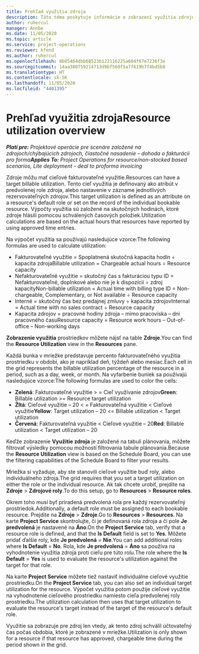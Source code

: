 ```yaml
---
title: Prehľad využitia zdroja
description: Táto téma poskytuje informácie o zobrazení využitia zdrojov v aplikácii Project Operations.
author: ruhercul
manager: Annbe
ms.date: 11/05/2020
ms.topic: article
ms.service: project-operations
ms.reviewer: kfend
ms.author: ruhercul
ms.openlocfilehash: 8b85464dbb68523b122116225a604f67e7236f3e
ms.sourcegitcommit: 14aa380759214713d9bf560f5a7f619b7f4bd5b8
ms.translationtype: HT
ms.contentlocale: sk-SK
ms.lasthandoff: 11/05/2020
ms.locfileid: "4401395"
---
```

# <a name="resource-utilization-overview"></a><span data-ttu-id="40165-103">Prehľad využitia zdroja</span><span class="sxs-lookup"><span data-stu-id="40165-103">Resource utilization overview</span></span>

<span data-ttu-id="40165-104">_**Platí pre:** Projektové operácie pre scenáre založené na zdrojoch/chýbajúcich zdrojoch, čiastočné nasadenie – dohoda o fakturácii pro forma_</span><span class="sxs-lookup"><span data-stu-id="40165-104">_**Applies To:** Project Operations for resource/non-stocked based scenarios, Lite deployment - deal to proforma invoicing_</span></span>

<span data-ttu-id="40165-105">Zdroje môžu mať cieľové fakturovateľné využitie.</span><span class="sxs-lookup"><span data-stu-id="40165-105">Resources can have a target billable utilization.</span></span> <span data-ttu-id="40165-106">Tento cieľ využitia je definovaný ako atribút v predvolenej role zdroja, alebo nastavenie v zázname jednotlivých rezervovateľných zdrojov.</span><span class="sxs-lookup"><span data-stu-id="40165-106">This target utilization is defined as an attribute on a resource's default role or set on the record of the individual bookable resource.</span></span> <span data-ttu-id="40165-107">Výpočty využitia sú založené na skutočných hodinách, ktoré zdroje hlásili pomocou schválených časových položiek.</span><span class="sxs-lookup"><span data-stu-id="40165-107">Utilization calculations are based on the actual hours that resources have reported by using approved time entries.</span></span>

<span data-ttu-id="40165-108">Na výpočet využitia sa používajú nasledujúce vzorce:</span><span class="sxs-lookup"><span data-stu-id="40165-108">The following formulas are used to calculate utilization:</span></span>

  - <span data-ttu-id="40165-109">Fakturovateľné využitie = Spoplatnená skutočná kapacita hodín ÷ kapacita zdroja</span><span class="sxs-lookup"><span data-stu-id="40165-109">Billable utilization = Chargeable actual hours ÷ Resource capacity</span></span>
  - <span data-ttu-id="40165-110">Nefakturovateľné využitie = skutočný čas s fakturáciou typu ID = Nefakturovateľné, doplnkové alebo nie je k dispozícii ÷ zdroj kapacity</span><span class="sxs-lookup"><span data-stu-id="40165-110">Non-billable utilization = Actual time with billing type ID = Non-chargeable, Complementary, or Not available ÷ Resource capacity</span></span>
  - <span data-ttu-id="40165-111">Interné = skutočný čas bez predajnej zmluvy ÷ kapacita zdrojov</span><span class="sxs-lookup"><span data-stu-id="40165-111">Internal = Actual time with no sales contract ÷ Resource capacity</span></span>
  - <span data-ttu-id="40165-112">Kapacita zdrojov = pracovné hodiny zdroja – mimo pracoviska – dni pracovného času</span><span class="sxs-lookup"><span data-stu-id="40165-112">Resource capacity = Resource work hours – Out-of-office – Non-working days</span></span>

<span data-ttu-id="40165-113">**Zobrazenie využitia** prostriedkov môžete nájsť na table **Zdroje**.</span><span class="sxs-lookup"><span data-stu-id="40165-113">You can find the **Resource Utilization** view in the **Resources** pane.</span></span>

<span data-ttu-id="40165-114">Každá bunka v mriežke predstavuje percento fakturovateľného využitia prostriedku v období, ako je napríklad deň, týždeň alebo mesiac.</span><span class="sxs-lookup"><span data-stu-id="40165-114">Each cell in the grid represents the billable utilization percentage of the resource in a period, such as a day, week, or month.</span></span> <span data-ttu-id="40165-115">Na vyfarbenie buniek sa používajú nasledujúce vzorce:</span><span class="sxs-lookup"><span data-stu-id="40165-115">The following formulas are used to color the cells:</span></span>

  - <span data-ttu-id="40165-116">**Zelená**: Fakturovateľné využitie > = Cieľ využívanie zdrojov</span><span class="sxs-lookup"><span data-stu-id="40165-116">**Green**: Billable utilization >= Resource target utilization</span></span>
  - <span data-ttu-id="40165-117">**Žltá**: Cieľové využitie – 20 < = Fakturovateľná využitie < Cieľové využitie</span><span class="sxs-lookup"><span data-stu-id="40165-117">**Yellow**: Target utilization – 20 <= Billable utilization < Target utilization</span></span>
  - <span data-ttu-id="40165-118">**Červená**: Fakturovateľná využitie < Cieľové využitie – 20</span><span class="sxs-lookup"><span data-stu-id="40165-118">**Red**: Billable utilization < Target utilization – 20</span></span>

<span data-ttu-id="40165-119">Keďže zobrazenie **Využitie zdroja** je založené na tabuli plánovania, môžete filtrovať výsledky pomocou možností filtrovania tabule plánovania.</span><span class="sxs-lookup"><span data-stu-id="40165-119">Because the **Resource Utilization** view is based on the Schedule Board, you can use the filtering capabilities of the Schedule Board to filter your results.</span></span>

<span data-ttu-id="40165-120">Mriežka si vyžaduje, aby ste stanovili cieľové využitie buď roly, alebo individuálneho zdroja.</span><span class="sxs-lookup"><span data-stu-id="40165-120">The grid requires that you set a target utilization on either the role or the individual resource.</span></span> <span data-ttu-id="40165-121">Ak tak chcete urobiť, prejdite na **Zdroje** > **Zdrojové roly**.</span><span class="sxs-lookup"><span data-stu-id="40165-121">To do this setup, go to **Resources** > **Resource roles**.</span></span>

<span data-ttu-id="40165-122">Okrem toho musí byť priradená predvolená rola pre každý rezervovateľný prostriedok.</span><span class="sxs-lookup"><span data-stu-id="40165-122">Additionally, a default role must be assigned to each bookable resource.</span></span> <span data-ttu-id="40165-123">Prejdite na **Zdroje** > **Zdroje**.</span><span class="sxs-lookup"><span data-stu-id="40165-123">Go to **Resources** > **Resources**.</span></span> <span data-ttu-id="40165-124">Na karte **Project Service** skontrolujte, či je definovaná rola zdroja a či pole **Je predvolená** je nastavené na **Áno**.</span><span class="sxs-lookup"><span data-stu-id="40165-124">On the **Project Service** tab, verify that a resource role is defined, and that the **Is Default** field is set to **Yes**.</span></span> <span data-ttu-id="40165-125">Môžete pridať ďalšie roly, kde **Je predvolená** = **Nie**.</span><span class="sxs-lookup"><span data-stu-id="40165-125">You can add additional roles where **Is Default** = **No**.</span></span> <span data-ttu-id="40165-126">Rola, kde **Je predvolená** = **Áno** sa používa na vyhodnotenie využitia zdroja proti cieľu pre túto rolu.</span><span class="sxs-lookup"><span data-stu-id="40165-126">The role where the **Is Default** = **Yes** is used to evaluate the resource's utilization against the target for that role.</span></span>

<span data-ttu-id="40165-127">Na karte **Project Service** môžete tiež nastaviť individuálne cieľové využitie prostriedku.</span><span class="sxs-lookup"><span data-stu-id="40165-127">On the **Project Service** tab, you can also set an individual target utilization for the resource.</span></span> <span data-ttu-id="40165-128">Výpočet využitia potom použije cieľové využitie na vyhodnotenie cieľového prostriedku namiesto cieľa predvolenej roly prostriedku.</span><span class="sxs-lookup"><span data-stu-id="40165-128">The utilization calculation then uses that target utilization to evaluate the resource's target instead of the target of the resource's default role.</span></span>

<span data-ttu-id="40165-129">Využitie sa zobrazuje pre zdroj len vtedy, ak tento zdroj schválil účtovateľný čas počas obdobia, ktoré je zobrazené v mriežke.</span><span class="sxs-lookup"><span data-stu-id="40165-129">Utilization is only shown for a resource if that resource has approved, chargeable time during the period shown in the grid.</span></span>
